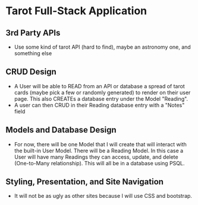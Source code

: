# Tarot Full-Stack Application

## 3rd Party APIs
  - Use some kind of tarot API (hard to find), maybe an astronomy one, and something else

## CRUD Design
  - A User will be able to READ from an API or database a spread of tarot cards (maybe pick a few or randomly generated) to render on their user page. This also CREATEs a database entry under the Model "Reading".
  - A user can then CRUD in their Reading database entry with a "Notes" field

## Models and Database Design
  -	For now, there will be one Model that I will create that will interact with the built-in User Model. There will be a Reading Model. In this case a User will have many Readings they can access, update, and delete (One-to-Many relationship). This will all be in a database using PSQL. 

## Styling, Presentation, and Site Navigation
  -	It will not be as ugly as other sites because I will use CSS and bootstrap. 

